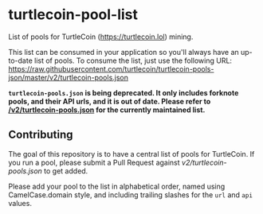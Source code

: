 # turtlecoin-pool-list

List of pools for TurtleCoin (https://turtlecoin.lol) mining.

This list can be consumed in your application so you'll always have an up-to-date list of pools. To consume the list, just use the following URL: https://raw.githubusercontent.com/turtlecoin/turtlecoin-pools-json/master/v2/turtlecoin-pools.json

**`turtlecoin-pools.json` is being deprecated. It only includes forknote pools, and their API urls, and it is out of date. Please refer to [/v2/turtlecoin-pools.json](https://raw.githubusercontent.com/turtlecoin/turtlecoin-pools-json/master/v2/turtlecoin-pools.json) for the currently maintained list.**

## Contributing

The goal of this repository is to have a central list of pools for TurtleCoin. If you run a pool, please submit a Pull Request against *v2/turtlecoin-pools.json* to get added.

Please add your pool to the list in alphabetical order, named using CamelCase.domain style, and including trailing slashes for the `url` and `api` values.
